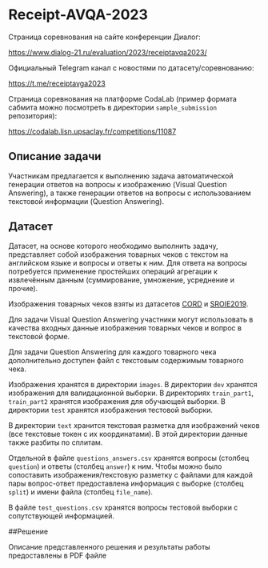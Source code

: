 # Receipt-AVQA-2023

Страница соревнования на сайте конференции Диалог:

https://www.dialog-21.ru/evaluation/2023/receiptavqa2023/

Официальный Telegram канал с новостями по датасету/соревнованию:

https://t.me/receiptavga2023

Страница соревнования на платформе CodaLab (пример формата сабмита можно посмотреть в директории `sample_submission` репозитория):

https://codalab.lisn.upsaclay.fr/competitions/11087

## Описание задачи

Участникам предлагается к выполнению задача автоматической генерации ответов на вопросы к изображению (Visual Question Answering), а также генерации ответов на вопросы с использованием текстовой информации (Question Answering).
## Датасет 

Датасет, на основе которого необходимо выполнить задачу, представляет собой изображения товарных чеков с текстом на английском языке и вопросы и ответы к ним.  Для ответа на вопросы потребуется применение простейших операций агрегации к извлечённым данным (суммирование, умножение, усреднение и прочие).

Изображения товарных чеков взяты из датасетов [CORD](https://openreview.net/pdf?id=SJl3z659UH) и [SROIE2019](https://arxiv.org/pdf/2103.10213.pdf).

Для задачи Visual Question Answering участники могут использовать в качества входных данные изображения товарных чеков и вопрос в текстовой форме.

Для задачи Question Answering для каждого товарного чека дополнительно доступен файл с текстовым содержимым товарного чека. 

Изображения хранятся в директории `images`. В директории `dev` хранятся изображения для валидационной выборки. В директориях `train_part1`, `train_part2` хранятся изображения для обучающей выборки. В директории `test` хранятся изображения тестовой выборки.

В директории `text` хранится текстовая разметка для изображений чеков (все текстовые токен с их координатами). В этой директории данные также разбиты по сплитам.

Отдельной в файле `questions_answers.csv` хранятся вопросы (столбец `question`) и ответы (столбец `answer`) к ним. Чтобы можно было сопоставить изображения/текстовую разметку с файлами для каждой пары вопрос-ответ предоставлена информация с выборке (столбец `split`) и имени файла (столбец `file_name`).

В файле `test_questions.csv` хранятся вопросы тестовой выборки с сопутствующей информацией.

##Решение

Описание представленного решения и результаты работы предоставлены в PDF файле
